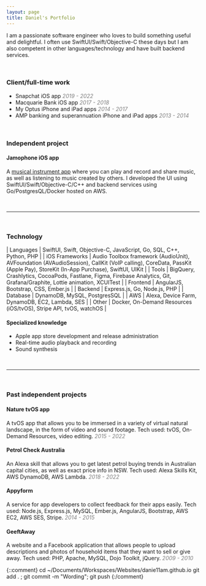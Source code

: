 ```yaml
---
layout: page
title: Daniel's Portfolio
---
```


I am a passionate software engineer who loves to build something useful and delightful. I often use SwiftUI/Swift/Objective-C these days but I am also competent in other languages/technology and have built backend services.

<br/>


### Client/full-time work

- Snapchat iOS app _<span style="color: grey">2019 - 2022</span>_
- Macquarie Bank iOS app _<span style="color: grey">2017 - 2018</span>_
- My Optus iPhone and iPad apps _<span style="color: grey">2014 - 2017</span>_
- AMP banking and superannuation iPhone and iPad apps  _<span style="color: grey">2013 - 2014</span>_

<br/>


### Independent project

#### Jamophone iOS app

A [musical instrument app](https://apps.apple.com/app/id535422655) where you can play and record and share music, as well as listening to music created by others. I developed the UI using SwiftUI/Swift/Objective-C/C++ and backend services using Go/PostgresQL/Docker hosted on AWS.


<br/>

------------------------

<br/>


### Technology

| Languages         | SwiftUI, Swift, Objective-C, JavaScript, Go, SQL, C++, Python, PHP |
| iOS Frameworks    | Audio Toolbox framework (AudioUnit), AVFoundation (AVAudioSession), CallKit (VoIP calling), CoreData, PassKit (Apple Pay), StoreKit (In-App Purchase), SwiftUI, UIKit |
| Tools             | BigQuery, Crashlytics, CocoaPods, Fastlane, Figma, Firebase Analytics, Git, Grafana/Graphite, Lottie animation, XCUITest |
| Frontend          | AngularJS, Bootstrap, CSS, Ember.js |
| Backend           | Express.js, Go, Node.js, PHP |
| Database          | DynamoDB, MySQL, PostgresSQL |
| AWS               | Alexa, Device Farm, DynamoDB, EC2, Lambda, SES |
| Other             | Docker, On-Demand Resources (iOS/tvOS), Stripe API, tvOS, watchOS |


#### Specialized knowledge

- Apple app store development and release administration
- Real-time audio playback and recording
- Sound synthesis

<br/>

------------------------

<br/>


### Past independent projects

#### Nature tvOS app

A tvOS app that allows you to be immersed in a variety of virtual natural landscape, in the form of video and sound footage. Tech used: tvOS, On-Demand Resources, video editing. _<span style="color: grey">2015 - 2022</span>_

#### Petrol Check Australia

An Alexa skill that allows you to get latest petrol buying trends in Australian capital cities, as well as exact price info in NSW. Tech used: Alexa Skills Kit, AWS DynamoDB, AWS Lambda. _<span style="color: grey">2018 - 2022</span>_

#### Appyform

A service for app developers to collect feedback for their apps easily. Tech used: Node.js, Express.js, MySQL, Ember.js, AngularJS, Bootstrap, AWS EC2, AWS SES, Stripe. _<span style="color: grey">2014 - 2015</span>_

#### GeeftAway

A website and a Facebook application that allows people to upload descriptions and photos of household items that they want to sell or give away. Tech used: PHP, Apache, MySQL, Dojo Toolkit, jQuery. _<span style="color: grey">2009 - 2010</span>_


{::comment}
cd ~/Documents/Workspaces/Websites/danie11am.github.io
git add . ; git commit -m "Wording"; git push
{:/comment}
